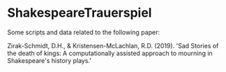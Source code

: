 # ShakespeareTrauerspiel

Some scripts and data related to the following paper:

Zirak-Schmidt, D.H., & Kristensen-McLachlan, R.D. (2019). 'Sad Stories of the death of kings: A computationally assisted approach to mourning in Shakespeare's history plays.'
